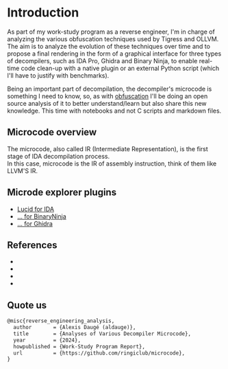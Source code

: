 # Introduction
As part of my work-study program as a reverse engineer, I'm in charge of analyzing the various obfuscation techniques used by Tigress and OLLVM. The aim is to analyze the evolution of these techniques over time and to propose a final rendering in the form of a graphical interface for three types of decompilers, such as IDA Pro, Ghidra and Binary Ninja, to enable real-time code clean-up with a native  plugin or an external Python script (which I'll have to justify with benchmarks).

Being an important part of decompilation, the decompiler's microcode is something I need to know, so, as with [obfuscation](https://github.com/ringiclub/obfuscation) I'll be doing an open source analysis of it to better understand/learn but also share this new knowledge. This time with notebooks and not C scripts and markdown files.

## Microcode overview

The microcode, also called IR (Intermediate Representation), is the first stage of IDA decompilation process. <br>
In this case, microcode is the IR of assembly instruction, think of them like LLVM'S IR.

## Microde explorer plugins

- [Lucid for IDA](https://github.com/Fireboyd78/lucid)
- [... for BinaryNinja]()
- [... for Ghidra]()

## References

* 
* 
* 
* 

## Quote us
```tex
@misc{reverse_engineering_analysis,
  author       = {Alexis Daugé (aldauge)},
  title        = {Analyses of Various Decompiler Microcode},
  year         = {2024},
  howpublished = {Work-Study Program Report},
  url          = {https://github.com/ringiclub/microcode},
}
```